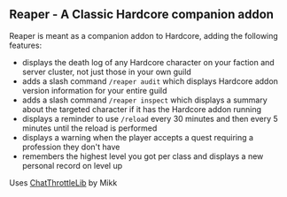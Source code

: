 ## Reaper - A Classic Hardcore companion addon

Reaper is meant as a companion addon to Hardcore, adding the following features:

- displays the death log of any Hardcore character on your faction and server cluster, not just those in your own guild
- adds a slash command ```/reaper audit``` which displays Hardcore addon version information for your entire guild
- adds a slash command ```/reaper inspect``` which displays a summary about the targeted character if it has the Hardcore addon running
- displays a reminder to use ```/reload``` every 30 minutes and then every 5 minutes until the reload is performed
- displays a warning when the player accepts a quest requiring a profession they don't have
- remembers the highest level you got per class and displays a new personal record on level up

Uses [ChatThrottleLib](https://wowpedia.fandom.com/wiki/ChatThrottleLib) by Mikk